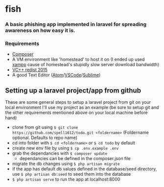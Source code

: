 # fish
### A basic phishing app implemented in laravel for spreading awareness on how easy it is.

### Requirements
* [Composer](https://getcomposer.org/download/)
* A VM environment like 'homestead' to host it on (I ended up used [xampp](https://www.apachefriends.org/index.html) cause of homestead's stupidly slow server download bandwidth)
* [VC++ redist 2015](https://www.microsoft.com/en-in/download/details.aspx?id=48145)
* A good Text Editor ([Atom](https://atom.io)/[VSCode](https://code.visualstudio.com)/[Sublime](https://www.sublimetext.com))


## Setting up a laravel project/app from github
These are some general steps to setup a laravel project from git on your local environment
I'll use my project as an example (be sure to setup git and the other requirements mentioned above on your local machine before hand)

* clone from git using `$ git clone https://github.com/spell1612/todo.git <foldername>` (Foldername optional. Defaults to repo name)
* cd into folder with `$ cd <foldername>` or `$ cd todo` by default
* create new env file by using `$ cp .env.example .env`
* grab the dependancies with `$ composer update`
  - dependancies can be defined in the composer.json file
* migrate the db changes using `$ php artisan migrate`
* if the app has default db values defined in the database/seed directory, use `$ php artisan db:seed` to seed them into the database
* `$ php artisan serve` to run the app at localhost:8000
